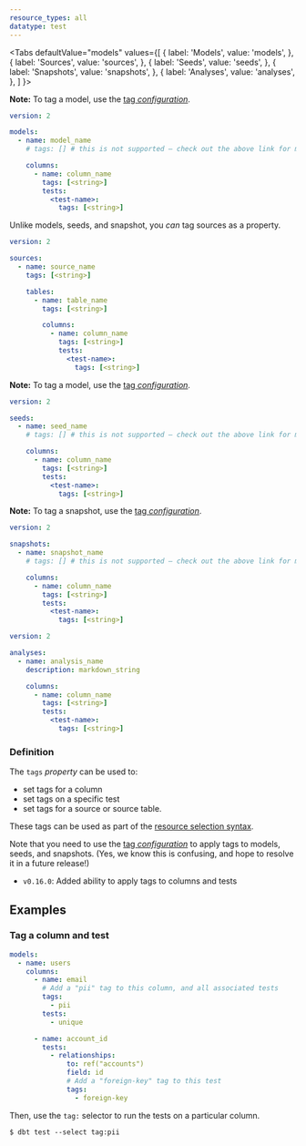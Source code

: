 ```yaml
---
resource_types: all
datatype: test
---
```



<Tabs
  defaultValue="models"
  values={[
    { label: 'Models', value: 'models', },
    { label: 'Sources', value: 'sources', },
    { label: 'Seeds', value: 'seeds', },
    { label: 'Snapshots', value: 'snapshots', },
    { label: 'Analyses', value: 'analyses', },
  ]
}>
<TabItem value="models">

**Note:** To tag a model, use the [tag _configuration_](resource-configs/tags).

<File name='models/schema.yml'>

```yml
version: 2

models:
  - name: model_name
    # tags: [] # this is not supported — check out the above link for more info

    columns:
      - name: column_name
        tags: [<string>]
        tests:
          <test-name>:
            tags: [<string>]

```

</File>

</TabItem>

<TabItem value="sources">

Unlike models, seeds, and snapshot, you _can_ tag sources as a property.

<File name='models/schema.yml'>

```yml
version: 2

sources:
  - name: source_name
    tags: [<string>]

    tables:
      - name: table_name
        tags: [<string>]

        columns:
          - name: column_name
            tags: [<string>]
            tests:
              <test-name>:
                tags: [<string>]

```

</File>

</TabItem>

<TabItem value="seeds">

**Note:** To tag a model, use the [tag _configuration_](resource-configs/tags).

<File name='data/schema.yml'>

```yml
version: 2

seeds:
  - name: seed_name
    # tags: [] # this is not supported — check out the above link for more info

    columns:
      - name: column_name
        tags: [<string>]
        tests:
          <test-name>:
            tags: [<string>]

```

</File>

</TabItem>

<TabItem value="snapshots">

**Note:** To tag a snapshot, use the [tag _configuration_](resource-configs/tags).

<File name='snapshots/schema.yml'>

```yml
version: 2

snapshots:
  - name: snapshot_name
    # tags: [] # this is not supported — check out the above link for more info

    columns:
      - name: column_name
        tags: [<string>]
        tests:
          <test-name>:
            tags: [<string>]

```

</File>

</TabItem>

<TabItem value="analyses">

<File name='analysis/schema.yml'>

```yml
version: 2

analyses:
  - name: analysis_name
    description: markdown_string

    columns:
      - name: column_name
        tags: [<string>]
        tests:
          <test-name>:
            tags: [<string>]

```

</File>

</TabItem>

</Tabs>


### Definition

The `tags` _property_ can be used to:
- set tags for a column
- set tags on a specific test
- set tags for a source or source table.

These tags can be used as part of the [resource selection syntax](node-selection/syntax).

Note that you need to use the [tag _configuration_](resource-configs/tags) to apply tags to models, seeds, and snapshots. (Yes, we know this is confusing, and hope to resolve it in a future release!)

<Changelog>

- `v0.16.0`: Added ability to apply tags to columns and tests

</Changelog>


## Examples
### Tag a column and test

```yml
models:
  - name: users
    columns:
      - name: email
        # Add a "pii" tag to this column, and all associated tests
        tags:
          - pii
        tests:
          - unique

      - name: account_id
        tests:
          - relationships:
              to: ref("accounts")
              field: id
              # Add a "foreign-key" tag to this test
              tags:
                - foreign-key
```

Then, use the `tag:` selector to run the tests on a particular column.

```
$ dbt test --select tag:pii
```
